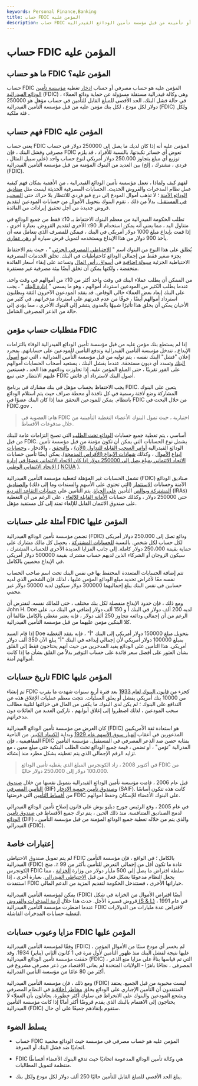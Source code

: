 ```yaml
---
keywords: Personal Finance,Banking
title: حساب FDIC المؤمن عليه
description: حساب FDIC المؤمن عليه هو حساب مصرفي أو حساب ادخار يتم تغطيته أو تأمينه من قبل مؤسسة تأمين الودائع الفيدرالية (FDIC).
---
```


# حساب FDIC المؤمن عليه
## ما هو حساب FDIC المؤمن عليه؟

حساب FDIC المؤمن عليه هو حساب مصرفي أو حساب [ادخار](/thrift_savings_plan) تغطيه [مؤسسة تأمين الودائع الفيدرالية](/fdic) (FDIC) ، وهي وكالة فيدرالية مستقلة مسؤولة عن حماية ودائع العملاء في حالة فشل البنك. الحد الأقصى للمبلغ القابل للتأمين في حساب مؤهل هو 250000 دولار لكل مودع ، لكل بنك مؤمن عليه من قبل مؤسسة التأمين الفيدرالية (FDIC) ولكل فئة ملكية .

## فهم حساب FDIC المؤمن عليه

يعني حساب FDIC المؤمن عليه أنه إذا كان لديك ما يصل إلى 250000 دولار في حساب مصرفي وفشل البنك ، فإن FDIC تعوض أي خسائر تكبدتها. بالنسبة للأفراد ، قد يلزم توزيع أي مبلغ يتجاوز 250.000 دولار أمريكي لنوع حساب واحد (على سبيل المثال ، فردي ، مشترك ، إلخ) بين العديد من البنوك المؤمنة من قبل مؤسسة التأمين الفيدرالية (FDIC).

لفهم كيف ولماذا ، تعمل مؤسسة تأمين الودائع الفيدرالية ، من الأهمية بمكان فهم كيفية عمل نظام المدخرات والقروض الحديث. الحسابات المصرفية الحديثة ليست مثل [صناديق الودائع الآمنة](/safe-deposit-box) ؛ لا تذهب أموال المودع إلى درج قبو فردي للانتظار بلا حراك حتى [السحب في المستقبل](/withdrawal). بدلاً من ذلك ، تقوم البنوك بتحويل الأموال من حسابات المودعين لتقديم قروض جديدة من أجل تحقيق إيرادات من الفائدة.

تطلب الحكومة الفيدرالية من معظم البنوك الاحتفاظ بـ 10٪ فقط من جميع الودائع في متناول اليد ، مما يعني أنه يمكن استخدام الـ 90٪ الأخرى لتقديم القروض. بعبارة أخرى ، إذا قمت بإيداع مبلغ 1000 دولار أمريكي في البنك ، فيمكن للمصرف الذي تتعامل معه أن يأخذ 900 دولار من هذا الإيداع ويستخدمه لتمويل قرض سيارة أو [رهن عقاري](/home-mortgage).

يُطلق على هذا النوع من البنوك اسم " [الاحتياطي المصرفي الجزئي](/fractionalreservebanking) " ، حيث يتم الاحتفاظ بجزء صغير فقط من إجمالي الودائع كاحتياطيات في البنك. تخلق الخدمات المصرفية الاحتياطية الجزئية [سيولة إضافية](/liquidity) في [أسواق رأس المال](/capitalmarkets) وتساعد على إبقاء أسعار الفائدة منخفضة ، ولكنها يمكن أن تخلق أيضًا بيئة مصرفية غير مستقرة.

من الممكن أن يطلب عملاء البنك في وقت واحد أكثر من 10٪ من أموالهم في وقت واحد. عندما يطلب الكثير من المودعين استرداد أموالهم ، وهو ما يسمى " [إدارة البنك](/bankrun) " ، يجب على البنك إبعاد بعض العملاء خالي الوفاض. قد يفقد المودعون الآخرون الثقة ويطلبون استرداد أموالهم أيضًا ، خوفًا من عدم قدرتهم على استرداد مدخراتهم. في كثير من الأحيان يمكن أن يخلق هذا تأثيرًا شبيهًا بالعدوى ينتشر إلى البنوك الأخرى ، مما يؤدي إلى حالة من الذعر المصرفي الشامل.

## متطلبات حساب مؤمن FDIC

إذا لم يستطع بنك مؤمن عليه من قبل مؤسسة تأمين الودائع الفيدرالية الوفاء بالتزامات الإيداع ، تتدخل مؤسسة التأمين الفيدرالية وتدفع التأمين للمودعين على حساباتهم. بمجرد إعلان "فشل" البنك نفسه ، يتم توليه من قبل مؤسسة التأمين الفدرالية ، التي تبيع [أصول البنك](/asset) وتسدد أي ديون مستحقة. عندما يفشل البنك ، يستعيد أصحاب الحسابات أموالهم على الفور تقريبًا ، حتى المبلغ المؤمن عليه. إذا تجاوزت ودائعهم هذا الحد ، فسيتعين عليهم الانتظار حتى تبيع FDIC أصول البنك لاسترداد أي فائض.

يجب الاحتفاظ بحساب مؤهل في بنك مشارك في برنامج FDIC. يتعين على البنوك المشاركة وضع لافتة رسمية في كل نافذة أو محطة صراف حيث يتم استلام الودائع بانتظام. يمكن للمودعين التحقق مما إذا كان البنك عضوًا في FDIC من خلال البحث في FDIC.gov .

> هام: العضوية في FDIC اختيارية ، حيث تمول البنوك الأعضاء التغطية التأمينية من خلال مدفوعات الأقساط.

>

أساسي ، يتم تغطية جميع حسابات [الودائع تحت الطلب](/demanddeposit) التي تصبح التزامات عامة للبنك من قبل FDIC. يشمل نوع الحسابات التي يمكن أن تكون مؤمنة من قبل مؤسسة تأمين الودائع الفيدرالية [أوامر السحب القابلة للتداول (الآن)](/nowaccount) ، [والتحقق](/checkingaccount) ، والادخار ، [وحسابات إيداع](/moneymarketaccount) [الأموال](/moneymarketaccount) ، وكذلك [شهادات الإيداع (الأقراص المدمجة)](/certificateofdeposit). يمكن أيضًا تأمين حسابات [الاتحاد الائتماني بمبلغ يصل إلى 250000 دولار إذا كان الاتحاد الائتماني عضوًا في](/creditunion) [إدارة الاتحاد الائتماني الوطني (](/ncua) [NCUA](/ncua) ).

تشمل الحسابات غير المؤهلة لتغطية مؤسسة التأمين الفيدرالية (FDIC) صناديق الودائع الآمنة وحسابات [الاستثمار](/investment) (التي تحتوي على الأسهم والسندات وما إلى ذلك) [والصناديق المشتركة وبوالص](/mutualfund) التأمين [على الحياة](/lifeinsurance). يتم التأمين على [حسابات التقاعد الفردية](/ira) (IRAs) حتى 250000 دولار ، وكذلك حسابات [الأمانة القابلة للإلغاء](/revocabletrust) ، على الرغم من أن التغطية على صندوق الائتمان القابل للإلغاء تمتد إلى كل مستفيد مؤهل.

## أمثلة على حسابات FDIC المؤمن عليها

تضمن مؤسسة تأمين الودائع الفيدرالية (FDIC) ودائع تصل إلى 250.000 دولار أمريكي لكل حساب لكل شخص. بالنسبة [للحسابات المشتركة](/jointaccount) ، يحصل كل مالك مشارك على حماية بقيمة 250،000 دولار كاملة. إلى جانب المزايا العديدة الأخرى للحساب المشترك ، سيكون الزوجان أو الشركاء الذين لديهم حساب مشترك بقيمة 500000 دولار أمريكي في الإيداع محميين بالكامل.

تتم إضافة الحسابات المتعددة المحتفظ بها في نفس البنك تحت اسم صاحب الحساب نفسه معًا لأغراض تحديد مبلغ الودائع المؤمن عليها ، لذلك فإن الشخص الذي لديه حسابين في نفس البنك يبلغ إجماليهما 300000 دولار سيكون لديه 50000 دولار غير محمي.

ومع ذلك ، فإن حدود الإيداع منفصلة لكل بنك مختلف ، حتى للمالك نفسه. لنفترض أن John H. Doe لديه 200 ألف دولار في البنك أ و 150 ألف دولار إضافي في البنك ب. على الرغم من أن إجمالي ودائعه تتجاوز 250 ألف دولار ، فإنه يعتبر مغطى بالكامل طالما أن كلا البنكين مؤمن عليهما من قبل مؤسسة التأمين الفيدرالية.

إذا قام السيد Doe بتحويل مبلغ 150000 دولار أمريكي إلى البنك "أ" ، فإنه يفقد التغطية بمبلغ 100000 دولار أمريكي لأن إجمالي إيداعه في البنك "أ" يبلغ الآن 350 ألف دولار أمريكي. هذا التأمين على الودائع يفيد المدخرين من حيث أنهم يحتاجون فقط إلى القلق بشأن العثور على أفضل سعر فائدة على حساب التوفير بدلاً من القلق بشأن ما إذا كانت أموالهم آمنة.

## تاريخ حسابات FDIC المؤمن عليها

تم إنشاء FDIC كجزء من [قانون البنوك لعام 1933](/emergencybankingact) بعد فترة أربع سنوات شهدت ما يقرب من 10000 بنك أمريكي يفشل أو يعلق العمليات. نتجت معظم عمليات الإغلاق هذه عن التدافع على البنوك ؛ لم يكن لدى البنوك ما يكفي من المال في خزائنها لتلبية مطالب سحب المودعين ، لذلك اضطروا إلى إغلاق أبوابهم ، تاركين العديد من العائلات دون مدخراتهم.

كان الغرض من مؤسسة تأمين الودائع الفيدرالية (FDIC) هو استعادة ثقة الأمريكيين المذعورين في أعقاب [انهيار سوق الأسهم عام 1929](/stock-market-crash-1929) وبداية [الكساد الكبير](/great_depression). من الناحية المفاهيمية ، فإن FDIC بمثابة حصن ضد الذعر المصرفي في المستقبل. مؤسسة التأمين الفدرالية "تؤمن" ، أو تضمن ، قيمة جميع الودائع تحت الطلب البنكية حتى مبلغ معين ، مع تزايد الرقم الإجمالي الذي يتم تغطيته بشكل مطرد منذ إنشائه.

> في أكتوبر 2008 ، زاد الكونجرس المبلغ الذي يغطيه تأمين الودائع FDIC من 100،000 دولار إلى 250،000 دولار حاليًا.

>

قبل عام 2006 ، قامت مؤسسة تأمين الودائع الفيدرالية بتمويل نفسها من خلال [صندوق التأمين المصرفي](/bank-insurance-fund-bif) (BIF) [وصندوق تأمين جمعية الادخار](/savings-association-insurance-fund) (SAIF). كانت هذه تتكون أساسًا من [أقساط التأمين](/insurance-premium) التي فرضتها FDIC على البنوك الأعضاء للإسكان وحفظ أموالهم.

في عام 2005 ، وقع الرئيس جورج دبليو بوش على قانون إصلاح تأمين الودائع الفيدرالي لدمج الصناديق المتنافسة. منذ ذلك الحين ، يتم ترك جميع الأقساط في [صندوق تأمين الودائع](/deposit-insurance-fund) (DIF) ، والذي يتم من خلاله تغطية جميع الودائع المؤمنة من قبل مؤسسة التأمين الفيدرالي (FDIC).

## إعتبارات خاصة

لم يتم تمويل صندوق الاحتياطي FDIC بالكامل ؛ في الواقع ، فإن مؤسسة التأمين الفيدرالية (FDIC) عادة ما تكون أقل من إجمالي التعرض للتأمين بأكثر من 99 ٪. منح الكونجرس FDIC سلطة اقتراض ما يصل إلى 500 مليار دولار من وزارة [الخزانة](/ustreasury) ، مما يجعل النظام مدعومًا بشكل فعال من قبل [الاحتياطي الفيدرالي](/federalreservesystem). بعبارة أخرى ، إذا استنفدت FDIC خياراتها الأخرى ، فستتدخل الحكومة لتقديم المزيد من الدعم المالي.

يمكن لمؤسسة التأمين الفيدرالية (FDIC) أيضًا اقتراض الأموال من الخزانة في شكل قروض قصيرة الأجل. حدث هذا خلال [أزمة المدخرات والقروض (S & L)](/sl-crisis) في عام 1991 ، عندما اضطرت مؤسسة التأمين الفيدرالية FDIC لاقتراض عدة مليارات من الدولارات لتغطية حسابات المدخرات الفاشلة.

## مزايا وعيوب حسابات FDIC المؤمن عليها

وفقًا لمؤسسة التأمين الفيدرالية (FDIC) ، لم يخسر أي مودع سنتًا من الأموال المؤمن عليها نتيجة لفشل البنك منذ ظهور التأمين لأول مرة في 1 كانون الثاني (يناير) 1934. وقد حققت مؤسسة تأمين الودائع الفيدرالية (FDIC) ، التي تم قياسها بناءً على مزايا منع الذعر المصرفي ، نجاحًا باهرًا - الولايات المتحدة لم يعاني الاقتصاد من ذعر مصرفي مشروع في أكثر من 80 عامًا من مؤسسة التأمين الفدرالية.

ومع ذلك ، فإن مؤسسة التأمين الفيدرالية (FDIC) ليست محبوبة من قبل الجميع. يعتقد المنتقدون أن التأمين الإجباري على الودائع يخلق [مخاطر أخلاقية](/moralhazard) في النظام المصرفي ويشجع المودعين والبنوك على الانخراط في سلوك أكثر خطورة. يجادلون بأن العملاء لا يحتاجون إلى الاهتمام بالبنك الذي يقدم قروضًا أكثر أمانًا إذا كانت مؤسسة التأمين الفيدرالية (FDIC) ستقوم بإنقاذهم جميعًا على أي حال.

## يسلط الضوء

- حساب FDIC المؤمن عليه هو حساب مصرفي في مؤسسة حيث الودائع محمية اتحاديًا ضد فشل البنك أو السرقة.

- FDIC هي وكالة تأمين الودائع المدعومة اتحاديًا حيث تدفع البنوك الأعضاء أقساطًا منتظمة لتمويل المطالبات.

- يبلغ الحد الأقصى للمبلغ القابل للتأمين حاليًا 250 ألف دولار لكل مودع ولكل بنك.

